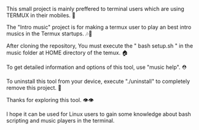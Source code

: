 This small project is mainly preffered to terminal users which are using TERMUX in their mobiles. 📱

The "Intro music" project is for making a termux user to play an best intro musics in the Termux startups. 🎶🎵

After cloning the repository, You must execute the " bash setup.sh " in the music folder at HOME directory of the temux. 🏠

To get detailed information and options of this tool, use "music help". ⛑️

To uninstall this tool from your device, execute "./uninstall" to completely remove this project. 🚮

Thanks for exploring this tool. 👁️👁️

I hope it can be used for Linux users to gain some knowledge about bash scripting and music players in the terminal.
